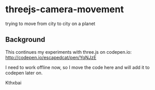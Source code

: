 # threejs-camera-movement
trying to move from city to city on a planet

## Background
This continues my experiments with three.js on codepen.io:
http://codepen.io/escapedcat/pen/YqNJzE  

I need to work offline now, so I move the code here and will add it to codepen later on.  

Kthxbai
